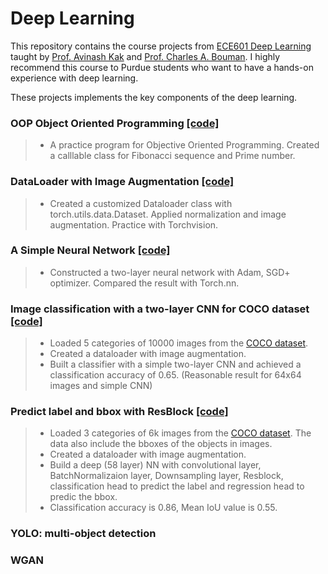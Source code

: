 # Deep Learning
This repository contains the course projects from [ECE601 Deep Learning](https://engineering.purdue.edu/DeepLearn/) taught by [Prof. Avinash Kak](https://engineering.purdue.edu/kak/) and [Prof. Charles A. Bouman](https://engineering.purdue.edu/~bouman/). I highly recommend this course to Purdue students who want to have a hands-on experience with deep learning. 

These projects implements the key components of the deep learning.

### OOP Object Oriented Programming [[code]](https://github.com/peng-ju/Deep-Learning/blob/main/OOP_Object_Oriented_Programming.ipynb)
> - A practice program for Objective Oriented Programming. Created a calllable class for Fibonacci sequence and Prime number.

### DataLoader with Image Augmentation [[code]](https://github.com/peng-ju/Deep-Learning/blob/main/DataLoader_ImageAugmentation.ipynb)
> - Created a customized Dataloader class with torch.utils.data.Dataset. Applied normalization and image augmentation. Practice with Torchvision.

### A Simple Neural Network [[code]](https://github.com/peng-ju/Deep-Learning/blob/main/Simple_Neural_Network.ipynb)
> - Constructed a two-layer neural network with Adam, SGD+ optimizer. Compared the result with Torch.nn.

### Image classification with a two-layer CNN for COCO dataset [[code]](https://github.com/peng-ju/Deep-Learning/blob/main/Image_classification_for_MS-COCO_Dataset.ipynb)
> - Loaded 5 categories of 10000 images from the [COCO dataset](https://cocodataset.org/#download).   
> - Created a dataloader with image augmentation.   
> - Built a classifier with a simple two-layer CNN and achieved a classification accuracy of 0.65. (Reasonable result for 64x64 images and simple CNN)   

### Predict label and bbox with ResBlock [[code]](https://github.com/peng-ju/Deep-Learning/blob/main/ResBlock_Label_and_Bbox.ipynb)
> - Loaded 3 categories of 6k images from the [COCO dataset](https://cocodataset.org/#download). The data also include the bboxes of the objects in images.   
> - Created a dataloader with image augmentation.
> - Build a deep (58 layer) NN with convolutional layer, BatchNormalizaion layer, Downsampling layer, Resblock, classification head to predict the label and regression head to predic the bbox.
> - Classification accuracy is 0.86, Mean IoU value is 0.55. 

### YOLO: multi-object detection


### WGAN
